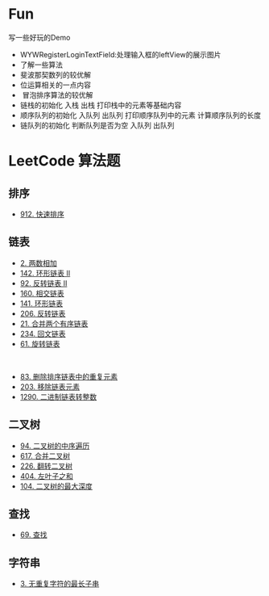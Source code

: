 # Fun
写一些好玩的Demo
- WYWRegisterLoginTextField:处理输入框的leftView的展示图片
- 了解一些算法
-   斐波那契数列的较优解
-   位运算相关的一点内容
-  冒泡排序算法的较优解
- 链栈的初始化 入栈 出栈 打印栈中的元素等基础内容
- 顺序队列的初始化 入队列 出队列 打印顺序队列中的元素 计算顺序队列的长度
- 链队列的初始化 判断队列是否为空 入队列 出队列


# LeetCode 算法题
## 排序
- [912. 快速排序](https://github.com/twototwoto/Fun/wiki/%E6%8E%92%E5%BA%8F)

## 链表
- [2. 两数相加](https://github.com/twototwoto/Fun/wiki/%E9%93%BE%E8%A1%A8#2-%E4%B8%A4%E6%95%B0%E7%9B%B8%E5%8A%A0)
- [142. 环形链表 II](https://github.com/twototwoto/Fun/wiki/%E9%93%BE%E8%A1%A8#142-%E7%8E%AF%E5%BD%A2%E9%93%BE%E8%A1%A8-ii)
- [92. 反转链表 II](https://github.com/twototwoto/Fun/wiki/%E9%93%BE%E8%A1%A8#92-%E5%8F%8D%E8%BD%AC%E9%93%BE%E8%A1%A8-ii)
- [160. 相交链表](https://github.com/twototwoto/Fun/wiki/%E9%93%BE%E8%A1%A8#160-%E7%9B%B8%E4%BA%A4%E9%93%BE%E8%A1%A8)
- [141. 环形链表](https://github.com/twototwoto/Fun/wiki/%E9%93%BE%E8%A1%A8#141-%E7%8E%AF%E5%BD%A2%E9%93%BE%E8%A1%A8)
- [206. 反转链表](https://github.com/twototwoto/Fun/wiki/%E9%93%BE%E8%A1%A8)
- [21. 合并两个有序链表](https://github.com/twototwoto/Fun/wiki/%E9%93%BE%E8%A1%A8#21-%E5%90%88%E5%B9%B6%E4%B8%A4%E4%B8%AA%E6%9C%89%E5%BA%8F%E9%93%BE%E8%A1%A8)
- [234. 回文链表](https://github.com/twototwoto/Fun/wiki/LeetCode-234.-%E5%9B%9E%E6%96%87%E9%93%BE%E8%A1%A8)
- [61. 旋转链表](https://github.com/twototwoto/Fun/wiki/%E9%93%BE%E8%A1%A8#61-%E6%97%8B%E8%BD%AC%E9%93%BE%E8%A1%A8)
<br/>

- [83. 删除排序链表中的重复元素](https://github.com/twototwoto/Fun/wiki/%E9%93%BE%E8%A1%A8#83-%E5%88%A0%E9%99%A4%E6%8E%92%E5%BA%8F%E9%93%BE%E8%A1%A8%E4%B8%AD%E7%9A%84%E9%87%8D%E5%A4%8D%E5%85%83%E7%B4%A0)
- [203. 移除链表元素](https://github.com/twototwoto/Fun/wiki/%E9%93%BE%E8%A1%A8#203-%E7%A7%BB%E9%99%A4%E9%93%BE%E8%A1%A8%E5%85%83%E7%B4%A0)
- [1290. 二进制链表转整数](https://github.com/twototwoto/Fun/wiki/%E9%93%BE%E8%A1%A8#1290-%E4%BA%8C%E8%BF%9B%E5%88%B6%E9%93%BE%E8%A1%A8%E8%BD%AC%E6%95%B4%E6%95%B0)

## 二叉树
- [94. 二叉树的中序遍历](https://github.com/twototwoto/Fun/wiki/%E4%BA%8C%E5%8F%89%E6%A0%91#94-%E4%BA%8C%E5%8F%89%E6%A0%91%E7%9A%84%E4%B8%AD%E5%BA%8F%E9%81%8D%E5%8E%86)
- [617. 合并二叉树](https://github.com/twototwoto/Fun/wiki/%E4%BA%8C%E5%8F%89%E6%A0%91#617-%E5%90%88%E5%B9%B6%E4%BA%8C%E5%8F%89%E6%A0%91)
- [226. 翻转二叉树](https://github.com/twototwoto/Fun/wiki/%E4%BA%8C%E5%8F%89%E6%A0%91#226-%E7%BF%BB%E8%BD%AC%E4%BA%8C%E5%8F%89%E6%A0%91)
- [404. 左叶子之和](https://github.com/twototwoto/Fun/wiki/%E4%BA%8C%E5%8F%89%E6%A0%91#404-%E5%B7%A6%E5%8F%B6%E5%AD%90%E4%B9%8B%E5%92%8C)
- [104. 二叉树的最大深度](https://github.com/twototwoto/Fun/wiki/%E4%BA%8C%E5%8F%89%E6%A0%91#104-%E4%BA%8C%E5%8F%89%E6%A0%91%E7%9A%84%E6%9C%80%E5%A4%A7%E6%B7%B1%E5%BA%A6)

## 查找
- [69. 查找](https://github.com/twototwoto/Fun/wiki/%E6%9F%A5%E6%89%BE)

## 字符串
- [3. 无重复字符的最长子串](https://github.com/twototwoto/Fun/wiki/%E5%AD%97%E7%AC%A6%E4%B8%B2)
